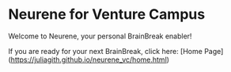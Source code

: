 # Neurene for Venture Campus

Welcome to Neurene, your personal BrainBreak enabler!

If you are ready for your next BrainBreak, click here: [Home Page] (https://juliagith.github.io/neurene_vc/home.html)

